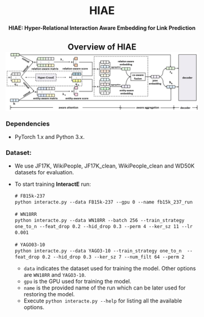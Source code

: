 <h1 align="center">
  HIAE
</h1>
<h4 align="center">HIAE: Hyper-Relational Interaction Aware Embedding for Link Prediction</h4>
<h2 align="center">
  Overview of HIAE
  <img align="center"  src="./overview.png" alt="...">
</h2>

### Dependencies

- PyTorch 1.x and Python 3.x.

### Dataset:

- We use JF17K,  WikiPeople, JF17K_clean, WikiPeople_clean and WD50K datasets for evaluation. 

- To start training **InteractE** run:

  ```shell
  # FB15k-237
  python interacte.py --data FB15k-237 --gpu 0 --name fb15k_237_run
  
  # WN18RR
  python interacte.py --data WN18RR --batch 256 --train_strategy one_to_n --feat_drop 0.2 --hid_drop 0.3 --perm 4 --ker_sz 11 --lr 0.001
  
  # YAGO03-10
  python interacte.py --data YAGO3-10 --train_strategy one_to_n  --feat_drop 0.2 --hid_drop 0.3 --ker_sz 7 --num_filt 64 --perm 2
  ```
  - `data` indicates the dataset used for training the model. Other options are `WN18RR` and `YAGO3-10`.
  - `gpu` is the GPU used for training the model.
  - `name` is the provided name of the run which can be later used for restoring the model.
  - Execute `python interacte.py --help` for listing all the available options.
